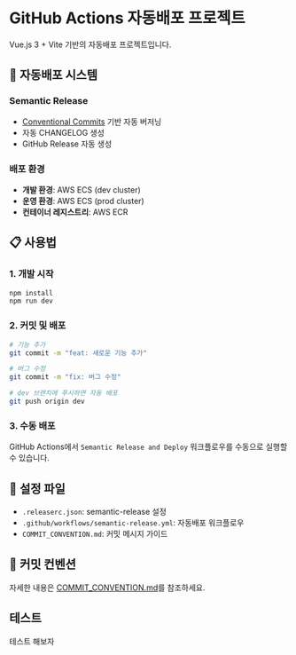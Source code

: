 # GitHub Actions 자동배포 프로젝트

Vue.js 3 + Vite 기반의 자동배포 프로젝트입니다.

## 🚀 자동배포 시스템

### Semantic Release

- [Conventional Commits](https://www.conventionalcommits.org/) 기반 자동 버저닝
- 자동 CHANGELOG 생성
- GitHub Release 자동 생성

### 배포 환경

- **개발 환경**: AWS ECS (dev cluster)
- **운영 환경**: AWS ECS (prod cluster)
- **컨테이너 레지스트리**: AWS ECR

## 📋 사용법

### 1. 개발 시작

```bash
npm install
npm run dev
```

### 2. 커밋 및 배포

```bash
# 기능 추가
git commit -m "feat: 새로운 기능 추가"

# 버그 수정
git commit -m "fix: 버그 수정"

# dev 브랜치에 푸시하면 자동 배포
git push origin dev
```

### 3. 수동 배포

GitHub Actions에서 `Semantic Release and Deploy` 워크플로우를 수동으로 실행할 수 있습니다.

## 🔧 설정 파일

- `.releaserc.json`: semantic-release 설정
- `.github/workflows/semantic-release.yml`: 자동배포 워크플로우
- `COMMIT_CONVENTION.md`: 커밋 메시지 가이드

## 📝 커밋 컨벤션

자세한 내용은 [COMMIT_CONVENTION.md](./COMMIT_CONVENTION.md)를 참조하세요.

## 테스트

테스트 해보자
